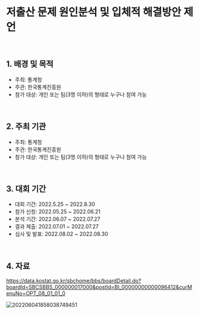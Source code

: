 # 저출산 문제 원인분석 및 입체적 해결방안 제언

<br/>

## 1. 배경 및 목적

- 주최: 통계청
- 주관: 한국통계진흥원
- 참가 대상: 개인 또는 팀(3명 이하)의 형태로 누구나 참여 가능

<br/>

## 2. 주최 기관

- 주최: 통계청
- 주관: 한국통계진흥원
- 참가 대상: 개인 또는 팀(3명 이하)의 형태로 누구나 참여 가능

<br/>

## 3. 대회 기간

- 대회 기간: 2022.5.25 ~ 2022.8.30
- 참가 신청: 2022.05.25 ~ 2022.06.21
- 분석 기간: 2022.06.07 ~ 2022.07.27
- 결과 제출: 2022.07.01 ~ 2022.07.27
- 심사 및 발표: 2022.08.02 ~ 2022.08.30
  
<br/>

## 4. 자료
https://data.kostat.go.kr/sbchome/bbs/boardDetail.do?boardId=SBCSBBS_000000017000&postId=BI_00000000000096412&curMenuNo=OPT_08_01_01_0  

![202206041858038749451](https://github.com/Ji-eun-Kim/Big-Data-Processing-n-Visualization/assets/124686375/ad9aa015-903b-493a-b04f-3b4d9cffdc97)

